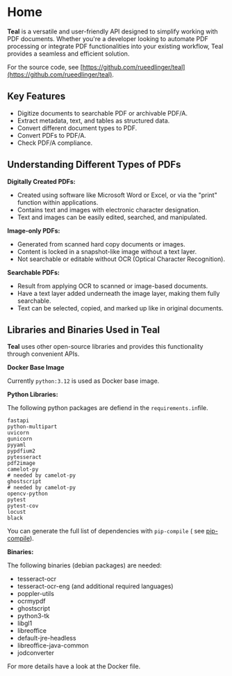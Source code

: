 # Home

**Teal** is a versatile and user-friendly API designed to simplify working with PDF documents. Whether you're a
developer looking to automate PDF processing or integrate PDF functionalities into your existing workflow, Teal provides
a seamless and efficient solution.

For the source code, see [https://github.com/rueedlinger/teal](https://github.com/rueedlinger/teal).

## Key Features

- Digitize documents to searchable PDF or archivable PDF/A.
- Extract metadata, text, and tables as structured data.
- Convert different document types to PDF.
- Convert PDFs to PDF/A.
- Check PDF/A compliance.

## Understanding Different Types of PDFs

**Digitally Created PDFs:**

- Created using software like Microsoft Word or Excel, or via the "print" function within applications.
- Contains text and images with electronic character designation.
- Text and images can be easily edited, searched, and manipulated.

**Image-only PDFs:**

- Generated from scanned hard copy documents or images.
- Content is locked in a snapshot-like image without a text layer.
- Not searchable or editable without OCR (Optical Character Recognition).

**Searchable PDFs:**

- Result from applying OCR to scanned or image-based documents.
- Have a text layer added underneath the image layer, making them fully searchable.
- Text can be selected, copied, and marked up like in original documents.

## Libraries and Binaries Used in Teal

**Teal** uses other open-source libraries and provides this functionality through convenient APIs.

**Docker Base Image**

Currently `python:3.12` is used as Docker base image.

**Python Libraries:**

The following python packages are defiend in the `requirements.in`file.

```text
fastapi
python-multipart
uvicorn
gunicorn
pyyaml
pypdfium2
pytesseract
pdf2image
camelot-py
# needed by camelot-py
ghostscript
# needed by camelot-py
opencv-python
pytest
pytest-cov
locust
black
```

You can generate the full list of dependencies with `pip-compile` (
see [pip-compile](https://pip-tools.readthedocs.io/en/stable/)).

**Binaries:**

The following binaries (debian packages) are needed:

- tesseract-ocr
- tesseract-ocr-eng (and additional required languages)
- poppler-utils
- ocrmypdf
- ghostscript
- python3-tk
- libgl1
- libreoffice
- default-jre-headless
- libreoffice-java-common
- jodconverter

For more details have a look at the Docker file.
